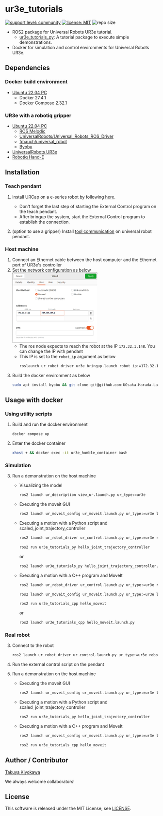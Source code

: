 # ur3e_tutorials

[![support level: community](https://img.shields.io/badge/support%20level-community-lightgray.svg)](http://rosindustrial.org/news/2016/10/7/better-supporting-a-growing-ros-industrial-software-platform)
[![license: MIT](https://img.shields.io/badge/License-MIT-yellow.svg)](https://opensource.org/licenses/MIT)
![repo size](https://img.shields.io/github/repo-size/UOsaka-Harada-Laboratory/ur3e_tutorials)

- ROS2 package for Universal Robots UR3e tutorial.
    - [ur3e_tutorials_py](/ros2_ws/src/ur3e_tutorials_py): A tutorial package to execute simple demonstrations.
- Docker for simulation and control environments for Universal Robots UR3e.

## Dependencies

### Docker build environment

- [Ubuntu 22.04 PC](https://ubuntu.com/certified/laptops?q=&limit=20&vendor=Dell&vendor=Lenovo&vendor=HP&release=22.04+LTS)
    - Docker 27.4.1
    - Docker Compose 2.32.1

### UR3e with a robotiq gripper

- [Ubuntu 22.04 PC](https://ubuntu.com/certified/laptops?q=&limit=20&vendor=Dell&vendor=Lenovo&vendor=HP&release=22.04+LTS)
    - [ROS Melodic](https://wiki.ros.org/melodic/Installation/Ubuntu)
    - [UniversalRobots/Universal_Robots_ROS_Driver](https://github.com/UniversalRobots/Universal_Robots_ROS2_Driver)
    - [fmauch/universal_robot](https://github.com/fmauch/universal_robot.git)
    - [Byobu](https://www.byobu.org/)
- [UniversalRobots UR3e](https://www.universal-robots.com/products/ur3-robot/) 
- [Robotiq Hand-E](https://robotiq.com/products/adaptive-grippers#Hand-E)

## Installation

### Teach pendant

1. Install URCap on a e-series robot by following [here](https://docs.universal-robots.com/Universal_Robots_ROS2_Documentation/doc/ur_client_library/doc/setup/robot_setup.html).
    - Don't forget the last step of starting the External Control program on the teach pendant.
    - After bringup the system, start the External Control program to establish the connection.  

2. (option to use a gripper) Install [tool communication](https://docs.universal-robots.com/Universal_Robots_ROS2_Documentation/doc/ur_robot_driver/ur_robot_driver/doc/setup_tool_communication.html#setup-tool-communication) on universal robot pendant.  

### Host machine
1. Connect an Ethernet cable between the host computer and the Ethernet port of UR3e's controller
2. Set the network configuration as below  
    <img src=image/network.png width=280>  
    - The ros node expects to reach the robot at the IP `172.32.1.148`. You can change the IP with pendant  
    - This IP is set to the `robot_ip` argument as below  
        ```bash
        roslaunch ur_robot_driver ur3e_bringup.launch robot_ip:=172.32.1.148
        ```
3. Build the docker environment as below  
    ```bash
    sudo apt install byobu && git clone git@github.com:UOsaka-Harada-Laboratory/ur3e_tutorials.git --depth 1 && cd ur3e_tutorials && COMPOSE_DOCKER_CLI_BUILD=1 DOCKER_BUILDKIT=1 docker compose build --no-cache --parallel  
    ```

## Usage with docker

### Using utility scripts

1. Build and run the docker environment
    ```bash
    docker compose up
    ```
2. Enter the docker container
    ```bash
    xhost + && docker exec -it ur3e_humble_container bash
    ```

### Simulation

3. Run a demonstration on the host machine  

    - Visualizing the model
        ```bash
        ros2 launch ur_description view_ur.launch.py ur_type:=ur3e
        ```
    - Executing the moveit GUI
        ```bash
        ros2 launch ur_moveit_config ur_moveit.launch.py ur_type:=ur3e launch_rviz:=true
        ```  
    - Executing a motion with a Python script and scaled_joint_trajectory_controller
        ```bash
        ros2 launch ur_robot_driver ur_control.launch.py ur_type:=ur3e robot_ip:=127.0.0.1 use_fake_hardware:=true initial_joint_controller:=scaled_joint_trajectory_controller launch_rviz:=true
        ```  
        ```bash
        ros2 run ur3e_tutorials_py hello_joint_trajectory_controller
        ```  
        or  
        ```bash
        ros2 launch ur3e_tutorials_py hello_joint_trajectory_controller.launch.py
        ```  
    - Executing a motion with a C++ program and MoveIt
        ```bash
        ros2 launch ur_robot_driver ur_control.launch.py ur_type:=ur3e robot_ip:=127.0.0.1 use_fake_hardware:=true initial_joint_controller:=scaled_joint_trajectory_controller launch_rviz:=false
        ```  
        ```bash
        ros2 launch ur_moveit_config ur_moveit.launch.py ur_type:=ur3e launch_rviz:=true
        ```  
        ```bash
        ros2 run ur3e_tutorials_cpp hello_moveit
        ```  
        or  
        ```bash
        ros2 launch ur3e_tutorials_cpp hello_moveit.launch.py
        ```  

### Real robot

3. Connect to the robot  
    ```bash
    ros2 launch ur_robot_driver ur_control.launch.py ur_type:=ur3e robot_ip:=172.32.1.148 initial_joint_controller:=scaled_joint_trajectory_controller launch_rviz:=true
    ```
4. Run the external control script on the pendant  

5. Run a demonstration on the host machine  

    - Executing the moveit GUI
        ```bash
        ros2 launch ur_moveit_config ur_moveit.launch.py ur_type:=ur3e launch_rviz:=false
        ```  
    - Executing a motion with a Python script and scaled_joint_trajectory_controller
        ```bash  
        ros2 run ur3e_tutorials_py hello_joint_trajectory_controller
        ```  
    - Executing a motion with a C++ program and MoveIt
        ```bash
        ros2 launch ur_moveit_config ur_moveit.launch.py ur_type:=ur3e launch_rviz:=false
        ```  
        ```bash  
        ros2 run ur3e_tutorials_cpp hello_moveit
        ```  

## Author / Contributor

[Takuya Kiyokawa](https://takuya-ki.github.io/)

We always welcome collaborators!

## License

This software is released under the MIT License, see [LICENSE](./LICENSE).
